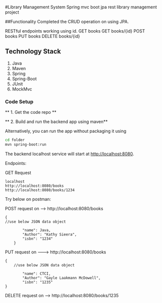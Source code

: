 

#Library Management System
Spring mvc boot jpa rest library management project

##Functionality
Completed the CRUD operation on using JPA.

RESTful endpoints working using id.
GET books
GET books/{id}
POST books
PUT books
DELETE books/{id}

## Technology Stack

1.  Java
2.  Maven
3.  Spring
4.  Spring-Boot
5.  JUnit
6.  MockMvc


### Code Setup

** 1. Get the code repo **

** 2. Build and run the backend app using maven**

Alternatively, you can run the app without packaging it using

```bash
cd folder
mvn spring-boot:run
```

The backend localhost service will start at <http://localhost:8080>.


Endpoints:

GET Request
````
localhost
http://localhost:8080/books
http://localhost:8080/books/1234

````

Try below on postman:

POST request on --> http://localhost:8080/books

````
{
//use below JSON data object

        "name": Java,
        "Author": "Kathy Sieera",
        "isbn": "1234"
    }
````


PUT request on ---> http://localhost:8080/books
````
{
    //use below JSON data object

        "name": CTCI,
        "Author": "Gayle Laakmann McDowell",
        "isbn": "1235"
}
````

DELETE request on --> http://localhost:8080/books/1235

